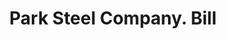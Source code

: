 ---
doi: 10.7916/D8806DQ5
date_other: '1890'
date_other_textual: 1890-1899
form: printed ephemera
genre:
- Invoices
name:
- Park Steel Company
object_in_context_url: https://biggert.cul.columbia.edu/items/view/ave_biggert_00904
subject_hierarchical_geographic:
- Buffalo, New York, United States
subject_name:
- Park Steel Company
title: Park Steel Company. Bill
sort_title: Park Steel Company. Bill
call_number: ave_biggert_00904
coordinates:
- 42.90472222222222,-78.84944444444444
pid: ave_biggert_00904
identifiers: ave_biggert_00904
thumbnail: https://derivativo-3.library.columbia.edu/iiif/2/ldpd:345956/full/!256,256/0/native.jpg
permalink: /biggert/ave_biggert_00904/
layout: iiif-image-page
---
